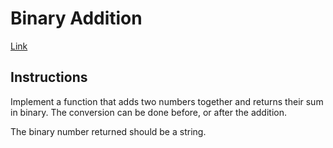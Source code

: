 # Binary Addition

[Link](https://www.codewars.com/kata/binary-addition)

## Instructions

Implement a function that adds two numbers together and returns their sum in binary. The conversion can be done before, or after the addition.

The binary number returned should be a string.
